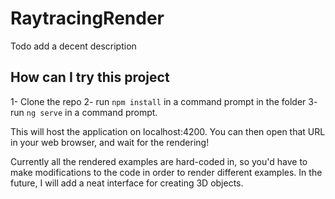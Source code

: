 # RaytracingRender

Todo add a decent description 

## How can I try this project

1- Clone the repo
2- run `npm install` in a command prompt in the folder
3- run `ng serve` in a command prompt. 

This will host the application on localhost:4200. You can then open that URL in your web browser, and wait for the rendering!

Currently all the rendered examples are hard-coded in, so you'd have to make modifications to the code in order to render different examples. In the future, I will add a neat interface for creating 3D objects.